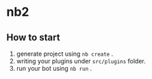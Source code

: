 # nb2

## How to start

1. generate project using `nb create` .
2. writing your plugins under `src/plugins` folder.
3. run your bot using `nb run` .

